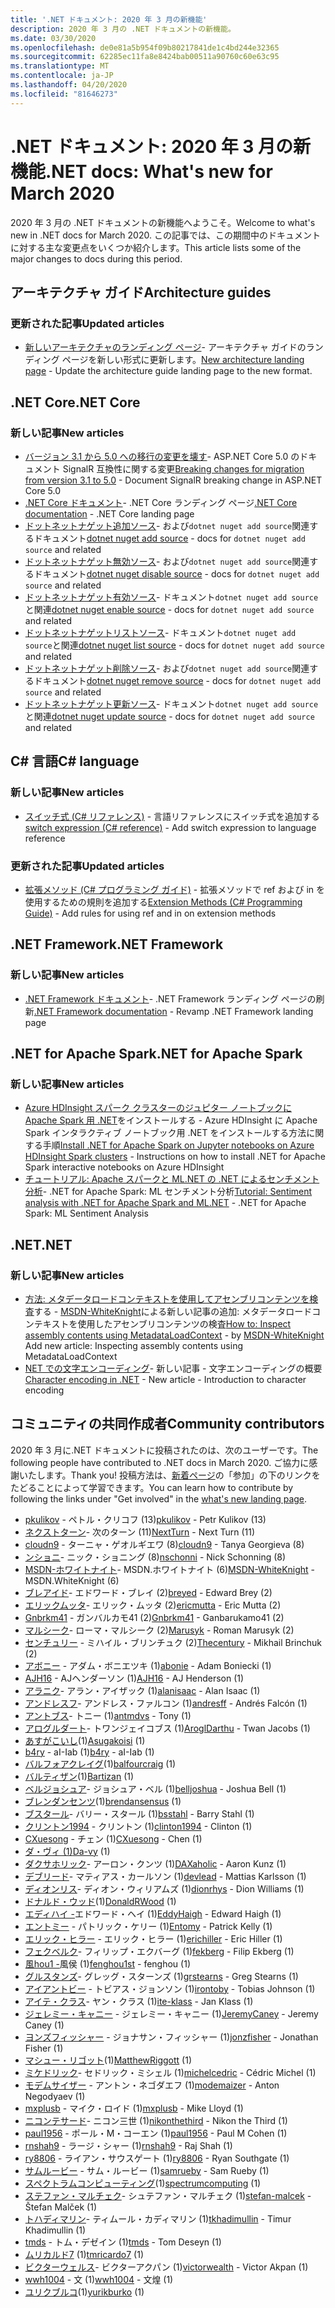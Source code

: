```yaml
---
title: '.NET ドキュメント: 2020 年 3 月の新機能'
description: 2020 年 3 月の .NET ドキュメントの新機能。
ms.date: 03/30/2020
ms.openlocfilehash: de0e81a5b954f09b80217841de1c4bd244e32365
ms.sourcegitcommit: 62285ec11fa8e8424bab00511a90760c60e63c95
ms.translationtype: MT
ms.contentlocale: ja-JP
ms.lasthandoff: 04/20/2020
ms.locfileid: "81646273"
---
```

# <a name="net-docs-whats-new-for-march-2020"></a><span data-ttu-id="c5d02-103">.NET ドキュメント: 2020 年 3 月の新機能</span><span class="sxs-lookup"><span data-stu-id="c5d02-103">.NET docs: What's new for March 2020</span></span>

<span data-ttu-id="c5d02-104">2020 年 3 月の .NET ドキュメントの新機能へようこそ。</span><span class="sxs-lookup"><span data-stu-id="c5d02-104">Welcome to what's new in .NET docs for March 2020.</span></span> <span data-ttu-id="c5d02-105">この記事では、この期間中のドキュメントに対する主な変更点をいくつか紹介します。</span><span class="sxs-lookup"><span data-stu-id="c5d02-105">This article lists some of the major changes to docs during this period.</span></span>

## <a name="architecture-guides"></a><span data-ttu-id="c5d02-106">アーキテクチャ ガイド</span><span class="sxs-lookup"><span data-stu-id="c5d02-106">Architecture guides</span></span>

### <a name="updated-articles"></a><span data-ttu-id="c5d02-107">更新された記事</span><span class="sxs-lookup"><span data-stu-id="c5d02-107">Updated articles</span></span>

- <span data-ttu-id="c5d02-108">[新しいアーキテクチャのランディング ページ](../architecture/index.yml)- アーキテクチャ ガイドのランディング ページを新しい形式に更新します。</span><span class="sxs-lookup"><span data-stu-id="c5d02-108">[New architecture landing page](../architecture/index.yml) - Update the architecture guide landing page to the new format.</span></span>

## <a name="net-core"></a><span data-ttu-id="c5d02-109">.NET Core</span><span class="sxs-lookup"><span data-stu-id="c5d02-109">.NET Core</span></span>

### <a name="new-articles"></a><span data-ttu-id="c5d02-110">新しい記事</span><span class="sxs-lookup"><span data-stu-id="c5d02-110">New articles</span></span>

- <span data-ttu-id="c5d02-111">[バージョン 3.1 から 5.0 への移行の変更を壊す](../core/compatibility/3.1-5.0.md)- ASP.NET Core 5.0 のドキュメント SignalR 互換性に関する変更</span><span class="sxs-lookup"><span data-stu-id="c5d02-111">[Breaking changes for migration from version 3.1 to 5.0](../core/compatibility/3.1-5.0.md) - Document SignalR breaking change in ASP.NET Core 5.0</span></span>
- <span data-ttu-id="c5d02-112">[.NET Core ドキュメント](../core/index.yml)- .NET Core ランディング ページ</span><span class="sxs-lookup"><span data-stu-id="c5d02-112">[.NET Core documentation](../core/index.yml) - .NET Core landing page</span></span>
- <span data-ttu-id="c5d02-113">[ドットネットナゲット追加ソース](../core/tools/dotnet-nuget-add-source.md)- および`dotnet nuget add source`関連するドキュメント</span><span class="sxs-lookup"><span data-stu-id="c5d02-113">[dotnet nuget add source](../core/tools/dotnet-nuget-add-source.md) - docs for `dotnet nuget add source` and related</span></span>
- <span data-ttu-id="c5d02-114">[ドットネットナゲット無効ソース](../core/tools/dotnet-nuget-disable-source.md)- および`dotnet nuget add source`関連するドキュメント</span><span class="sxs-lookup"><span data-stu-id="c5d02-114">[dotnet nuget disable source](../core/tools/dotnet-nuget-disable-source.md) - docs for `dotnet nuget add source` and related</span></span>
- <span data-ttu-id="c5d02-115">[ドットネットナゲット有効ソース](../core/tools/dotnet-nuget-enable-source.md)- ドキュメント`dotnet nuget add source`と関連</span><span class="sxs-lookup"><span data-stu-id="c5d02-115">[dotnet nuget enable source](../core/tools/dotnet-nuget-enable-source.md) - docs for `dotnet nuget add source` and related</span></span>
- <span data-ttu-id="c5d02-116">[ドットネットナゲットリストソース](../core/tools/dotnet-nuget-list-source.md)- ドキュメント`dotnet nuget add source`と関連</span><span class="sxs-lookup"><span data-stu-id="c5d02-116">[dotnet nuget list source](../core/tools/dotnet-nuget-list-source.md) - docs for `dotnet nuget add source` and related</span></span>
- <span data-ttu-id="c5d02-117">[ドットネットナゲット削除ソース](../core/tools/dotnet-nuget-remove-source.md)- および`dotnet nuget add source`関連するドキュメント</span><span class="sxs-lookup"><span data-stu-id="c5d02-117">[dotnet nuget remove source](../core/tools/dotnet-nuget-remove-source.md) - docs for `dotnet nuget add source` and related</span></span>
- <span data-ttu-id="c5d02-118">[ドットネットナゲット更新ソース](../core/tools/dotnet-nuget-update-source.md)- ドキュメント`dotnet nuget add source`と関連</span><span class="sxs-lookup"><span data-stu-id="c5d02-118">[dotnet nuget update source](../core/tools/dotnet-nuget-update-source.md) - docs for `dotnet nuget add source` and related</span></span>

## <a name="c-language"></a><span data-ttu-id="c5d02-119">C# 言語</span><span class="sxs-lookup"><span data-stu-id="c5d02-119">C# language</span></span>

### <a name="new-articles"></a><span data-ttu-id="c5d02-120">新しい記事</span><span class="sxs-lookup"><span data-stu-id="c5d02-120">New articles</span></span>

- <span data-ttu-id="c5d02-121">[スイッチ式 (C# リファレンス)](../csharp/language-reference/operators/switch-expression.md) - 言語リファレンスにスイッチ式を追加する</span><span class="sxs-lookup"><span data-stu-id="c5d02-121">[switch expression (C# reference)](../csharp/language-reference/operators/switch-expression.md) - Add switch expression to language reference</span></span>

### <a name="updated-articles"></a><span data-ttu-id="c5d02-122">更新された記事</span><span class="sxs-lookup"><span data-stu-id="c5d02-122">Updated articles</span></span>

- <span data-ttu-id="c5d02-123">[拡張メソッド (C# プログラミング ガイド)](../csharp/programming-guide/classes-and-structs/extension-methods.md) - 拡張メソッドで ref および in を使用するための規則を追加する</span><span class="sxs-lookup"><span data-stu-id="c5d02-123">[Extension Methods (C# Programming Guide)](../csharp/programming-guide/classes-and-structs/extension-methods.md) - Add rules for using ref and in on extension methods</span></span>

## <a name="net-framework"></a><span data-ttu-id="c5d02-124">.NET Framework</span><span class="sxs-lookup"><span data-stu-id="c5d02-124">.NET Framework</span></span>

### <a name="new-articles"></a><span data-ttu-id="c5d02-125">新しい記事</span><span class="sxs-lookup"><span data-stu-id="c5d02-125">New articles</span></span>

- <span data-ttu-id="c5d02-126">[.NET Framework ドキュメント](../framework/index.yml)- .NET Framework ランディング ページの刷新</span><span class="sxs-lookup"><span data-stu-id="c5d02-126">[.NET Framework documentation](../framework/index.yml) - Revamp .NET Framework landing page</span></span>

## <a name="net-for-apache-spark"></a><span data-ttu-id="c5d02-127">.NET for Apache Spark</span><span class="sxs-lookup"><span data-stu-id="c5d02-127">.NET for Apache Spark</span></span>

### <a name="new-articles"></a><span data-ttu-id="c5d02-128">新しい記事</span><span class="sxs-lookup"><span data-stu-id="c5d02-128">New articles</span></span>

- <span data-ttu-id="c5d02-129">[Azure HDInsight スパーク クラスターのジュピター ノートブックに Apache Spark 用 .NET](../spark/how-to-guides/hdinsight-notebook-installation.md)をインストールする - Azure HDInsight に Apache Spark インタラクティブ ノートブック用 .NET をインストールする方法に関する手順</span><span class="sxs-lookup"><span data-stu-id="c5d02-129">[Install .NET for Apache Spark on Jupyter notebooks on Azure HDInsight Spark clusters](../spark/how-to-guides/hdinsight-notebook-installation.md) - Instructions on how to install .NET for Apache Spark interactive notebooks on Azure HDInsight</span></span>
- <span data-ttu-id="c5d02-130">[チュートリアル: Apache スパークと ML.NET の .NET によるセンチメント分析](../spark/tutorials/ml-sentiment-analysis.md)- .NET for Apache Spark: ML センチメント分析</span><span class="sxs-lookup"><span data-stu-id="c5d02-130">[Tutorial: Sentiment analysis with .NET for Apache Spark and ML.NET](../spark/tutorials/ml-sentiment-analysis.md) - .NET for Apache Spark: ML Sentiment Analysis</span></span>

## <a name="net"></a><span data-ttu-id="c5d02-131">.NET</span><span class="sxs-lookup"><span data-stu-id="c5d02-131">.NET</span></span>

### <a name="new-articles"></a><span data-ttu-id="c5d02-132">新しい記事</span><span class="sxs-lookup"><span data-stu-id="c5d02-132">New articles</span></span>

- <span data-ttu-id="c5d02-133">[方法: メタデータロードコンテキストを使用してアセンブリコンテンツを検査](../standard/assembly/inspect-contents-using-metadataloadcontext.md)する - [MSDN-WhiteKnight](https://github.com/MSDN-WhiteKnight)による新しい記事の追加: メタデータロードコンテキストを使用したアセンブリコンテンツの検査</span><span class="sxs-lookup"><span data-stu-id="c5d02-133">[How to: Inspect assembly contents using MetadataLoadContext](../standard/assembly/inspect-contents-using-metadataloadcontext.md) - by [MSDN-WhiteKnight](https://github.com/MSDN-WhiteKnight) Add new article: Inspecting assembly contents using MetadataLoadContext</span></span>
- <span data-ttu-id="c5d02-134">[NET での文字エンコーディング](../standard/base-types/character-encoding-introduction.md)- 新しい記事 - 文字エンコーディングの概要</span><span class="sxs-lookup"><span data-stu-id="c5d02-134">[Character encoding in .NET](../standard/base-types/character-encoding-introduction.md) - New article - Introduction to character encoding</span></span>

## <a name="community-contributors"></a><span data-ttu-id="c5d02-135">コミュニティの共同作成者</span><span class="sxs-lookup"><span data-stu-id="c5d02-135">Community contributors</span></span>

<span data-ttu-id="c5d02-136">2020 年 3 月に.NET ドキュメントに投稿されたのは、次のユーザーです。</span><span class="sxs-lookup"><span data-stu-id="c5d02-136">The following people have contributed to .NET docs in March 2020.</span></span> <span data-ttu-id="c5d02-137">ご協力に感謝いたします。</span><span class="sxs-lookup"><span data-stu-id="c5d02-137">Thank you!</span></span> <span data-ttu-id="c5d02-138">投稿方法は、[新着ページ](index.yml)の「参加」の下のリンクをたどることによって学習できます。</span><span class="sxs-lookup"><span data-stu-id="c5d02-138">You can learn how to contribute by following the links under "Get involved" in the [what's new landing page](index.yml).</span></span>

- <span data-ttu-id="c5d02-139">[pkulikov](https://github.com/pkulikov) - ペトル・クリコフ (13)</span><span class="sxs-lookup"><span data-stu-id="c5d02-139">[pkulikov](https://github.com/pkulikov) - Petr Kulikov (13)</span></span>
- <span data-ttu-id="c5d02-140">[ネクストターン](https://github.com/NextTurn)- 次のターン (11)</span><span class="sxs-lookup"><span data-stu-id="c5d02-140">[NextTurn](https://github.com/NextTurn) - Next Turn (11)</span></span>
- <span data-ttu-id="c5d02-141">[cloudn9](https://github.com/cloudn9) - ターニャ・ゲオルギエワ (8)</span><span class="sxs-lookup"><span data-stu-id="c5d02-141">[cloudn9](https://github.com/cloudn9) - Tanya Georgieva (8)</span></span>
- <span data-ttu-id="c5d02-142">[ンショニ](https://github.com/nschonni)- ニック・ショニング (8)</span><span class="sxs-lookup"><span data-stu-id="c5d02-142">[nschonni](https://github.com/nschonni) - Nick Schonning (8)</span></span>
- <span data-ttu-id="c5d02-143">[MSDN-ホワイトナイト](https://github.com/MSDN-WhiteKnight)- MSDN.ホワイトナイト (6)</span><span class="sxs-lookup"><span data-stu-id="c5d02-143">[MSDN-WhiteKnight](https://github.com/MSDN-WhiteKnight) - MSDN.WhiteKnight (6)</span></span>
- <span data-ttu-id="c5d02-144">[ブレアイド](https://github.com/breyed)- エドワード・ブレイ (2)</span><span class="sxs-lookup"><span data-stu-id="c5d02-144">[breyed](https://github.com/breyed) - Edward Brey (2)</span></span>
- <span data-ttu-id="c5d02-145">[エリックムッタ](https://github.com/ericmutta)- エリック・ムッタ (2)</span><span class="sxs-lookup"><span data-stu-id="c5d02-145">[ericmutta](https://github.com/ericmutta) - Eric Mutta (2)</span></span>
- <span data-ttu-id="c5d02-146">[Gnbrkm41](https://github.com/Gnbrkm41) - ガンバルカモ41 (2)</span><span class="sxs-lookup"><span data-stu-id="c5d02-146">[Gnbrkm41](https://github.com/Gnbrkm41) - Ganbarukamo41 (2)</span></span>
- <span data-ttu-id="c5d02-147">[マルシーク](https://github.com/Marusyk)- ローマ・マルシーク (2)</span><span class="sxs-lookup"><span data-stu-id="c5d02-147">[Marusyk](https://github.com/Marusyk) - Roman Marusyk (2)</span></span>
- <span data-ttu-id="c5d02-148">[センチュリー](https://github.com/Thecentury) - ミハイル・ブリンチュク (2)</span><span class="sxs-lookup"><span data-stu-id="c5d02-148">[Thecentury](https://github.com/Thecentury) - Mikhail Brinchuk (2)</span></span>
- <span data-ttu-id="c5d02-149">[アボニー](https://github.com/abonie) - アダム・ボニエツキ (1)</span><span class="sxs-lookup"><span data-stu-id="c5d02-149">[abonie](https://github.com/abonie) - Adam Boniecki (1)</span></span>
- <span data-ttu-id="c5d02-150">[AJH16](https://github.com/AJH16) - AJヘンダーソン (1)</span><span class="sxs-lookup"><span data-stu-id="c5d02-150">[AJH16](https://github.com/AJH16) - AJ Henderson (1)</span></span>
- <span data-ttu-id="c5d02-151">[アラニク](https://github.com/alanisaac)- アラン・アイザック (1)</span><span class="sxs-lookup"><span data-stu-id="c5d02-151">[alanisaac](https://github.com/alanisaac) - Alan Isaac (1)</span></span>
- <span data-ttu-id="c5d02-152">[アンドレスフ](https://github.com/andresff)- アンドレス・ファルコン (1)</span><span class="sxs-lookup"><span data-stu-id="c5d02-152">[andresff](https://github.com/andresff) - Andrés Falcón (1)</span></span>
- <span data-ttu-id="c5d02-153">[アントブス](https://github.com/antmdvs)- トニー (1)</span><span class="sxs-lookup"><span data-stu-id="c5d02-153">[antmdvs](https://github.com/antmdvs) - Tony (1)</span></span>
- <span data-ttu-id="c5d02-154">[アログルダート](https://github.com/AroglDarthu)- トワンジェイコブス (1)</span><span class="sxs-lookup"><span data-stu-id="c5d02-154">[AroglDarthu](https://github.com/AroglDarthu) - Twan Jacobs (1)</span></span>
- <span data-ttu-id="c5d02-155">[あすがこいし](https://github.com/Asugakoisi)(1)</span><span class="sxs-lookup"><span data-stu-id="c5d02-155">[Asugakoisi](https://github.com/Asugakoisi) (1)</span></span>
- <span data-ttu-id="c5d02-156">[b4ry](https://github.com/b4ry) - aI-Iab (1)</span><span class="sxs-lookup"><span data-stu-id="c5d02-156">[b4ry](https://github.com/b4ry) - aI-Iab (1)</span></span>
- <span data-ttu-id="c5d02-157">[バルフォアクレイグ](https://github.com/balfourcraig)(1)</span><span class="sxs-lookup"><span data-stu-id="c5d02-157">[balfourcraig](https://github.com/balfourcraig) (1)</span></span>
- <span data-ttu-id="c5d02-158">[バルティザン](https://github.com/Bartizan)(1)</span><span class="sxs-lookup"><span data-stu-id="c5d02-158">[Bartizan](https://github.com/Bartizan) (1)</span></span>
- <span data-ttu-id="c5d02-159">[ベルジョシュア](https://github.com/belljoshua)- ジョシュア・ベル (1)</span><span class="sxs-lookup"><span data-stu-id="c5d02-159">[belljoshua](https://github.com/belljoshua) - Joshua Bell (1)</span></span>
- <span data-ttu-id="c5d02-160">[ブレンダンセンツ](https://github.com/brendansensus)(1)</span><span class="sxs-lookup"><span data-stu-id="c5d02-160">[brendansensus](https://github.com/brendansensus) (1)</span></span>
- <span data-ttu-id="c5d02-161">[ブスタール](https://github.com/bsstahl)- バリー・スタール (1)</span><span class="sxs-lookup"><span data-stu-id="c5d02-161">[bsstahl](https://github.com/bsstahl) - Barry Stahl (1)</span></span>
- <span data-ttu-id="c5d02-162">[クリントン1994](https://github.com/clinton1994) - クリントン (1)</span><span class="sxs-lookup"><span data-stu-id="c5d02-162">[clinton1994](https://github.com/clinton1994) - Clinton (1)</span></span>
- <span data-ttu-id="c5d02-163">[CXuesong](https://github.com/CXuesong) - チェン (1)</span><span class="sxs-lookup"><span data-stu-id="c5d02-163">[CXuesong](https://github.com/CXuesong) - Chen (1)</span></span>
- <span data-ttu-id="c5d02-164">[ダ・ヴィ (1)](https://github.com/Da-vy)</span><span class="sxs-lookup"><span data-stu-id="c5d02-164">[Da-vy](https://github.com/Da-vy) (1)</span></span>
- <span data-ttu-id="c5d02-165">[ダクサホリック](https://github.com/DAXaholic)- アーロン・クンツ (1)</span><span class="sxs-lookup"><span data-stu-id="c5d02-165">[DAXaholic](https://github.com/DAXaholic) - Aaron Kunz (1)</span></span>
- <span data-ttu-id="c5d02-166">[デブリード](https://github.com/devlead)- マティアス・カールソン (1)</span><span class="sxs-lookup"><span data-stu-id="c5d02-166">[devlead](https://github.com/devlead) - Mattias Karlsson (1)</span></span>
- <span data-ttu-id="c5d02-167">[ディオンリス](https://github.com/dionrhys)- ディオン・ウィリアムズ (1)</span><span class="sxs-lookup"><span data-stu-id="c5d02-167">[dionrhys](https://github.com/dionrhys) - Dion Williams (1)</span></span>
- <span data-ttu-id="c5d02-168">[ドナルド・ウッド](https://github.com/DonaldRWood)(1)</span><span class="sxs-lookup"><span data-stu-id="c5d02-168">[DonaldRWood](https://github.com/DonaldRWood) (1)</span></span>
- <span data-ttu-id="c5d02-169">[エディハイ -](https://github.com/EddyHaigh)エドワード・ヘイ (1)</span><span class="sxs-lookup"><span data-stu-id="c5d02-169">[EddyHaigh](https://github.com/EddyHaigh) - Edward Haigh (1)</span></span>
- <span data-ttu-id="c5d02-170">[エントミー](https://github.com/Entomy) - パトリック・ケリー (1)</span><span class="sxs-lookup"><span data-stu-id="c5d02-170">[Entomy](https://github.com/Entomy) - Patrick Kelly (1)</span></span>
- <span data-ttu-id="c5d02-171">[エリック・ヒラー](https://github.com/erichiller) - エリック・ヒラー (1)</span><span class="sxs-lookup"><span data-stu-id="c5d02-171">[erichiller](https://github.com/erichiller) - Eric Hiller (1)</span></span>
- <span data-ttu-id="c5d02-172">[フェクベルク](https://github.com/fekberg)- フィリップ・エクバーグ (1)</span><span class="sxs-lookup"><span data-stu-id="c5d02-172">[fekberg](https://github.com/fekberg) - Filip Ekberg (1)</span></span>
- <span data-ttu-id="c5d02-173">[風hou1 -](https://github.com/fenghou1st)風侯 (1)</span><span class="sxs-lookup"><span data-stu-id="c5d02-173">[fenghou1st](https://github.com/fenghou1st) - fenghou (1)</span></span>
- <span data-ttu-id="c5d02-174">[グルスタンズ](https://github.com/grstearns)- グレッグ・スターンズ (1)</span><span class="sxs-lookup"><span data-stu-id="c5d02-174">[grstearns](https://github.com/grstearns) - Greg Stearns (1)</span></span>
- <span data-ttu-id="c5d02-175">[アイアントビー](https://github.com/irontoby) - トビアス・ジョンソン (1)</span><span class="sxs-lookup"><span data-stu-id="c5d02-175">[irontoby](https://github.com/irontoby) - Tobias Johnson (1)</span></span>
- <span data-ttu-id="c5d02-176">[アイテ・クラス](https://github.com/ite-klass)- ヤン・クラス (1)</span><span class="sxs-lookup"><span data-stu-id="c5d02-176">[ite-klass](https://github.com/ite-klass) - Jan Klass (1)</span></span>
- <span data-ttu-id="c5d02-177">[ジェレミー・キャニー](https://github.com/JeremyCaney) - ジェレミー・キャニー (1)</span><span class="sxs-lookup"><span data-stu-id="c5d02-177">[JeremyCaney](https://github.com/JeremyCaney) - Jeremy Caney (1)</span></span>
- <span data-ttu-id="c5d02-178">[ヨンズフィッシャー](https://github.com/jonzfisher) - ジョナサン・フィッシャー (1)</span><span class="sxs-lookup"><span data-stu-id="c5d02-178">[jonzfisher](https://github.com/jonzfisher) - Jonathan Fisher (1)</span></span>
- <span data-ttu-id="c5d02-179">[マシュー・リゴット](https://github.com/MatthewRiggott)(1)</span><span class="sxs-lookup"><span data-stu-id="c5d02-179">[MatthewRiggott](https://github.com/MatthewRiggott) (1)</span></span>
- <span data-ttu-id="c5d02-180">[ミケドリック](https://github.com/michelcedric)- セドリック・ミシェル (1)</span><span class="sxs-lookup"><span data-stu-id="c5d02-180">[michelcedric](https://github.com/michelcedric) - Cédric Michel (1)</span></span>
- <span data-ttu-id="c5d02-181">[モデムサイザー](https://github.com/modemaizer) - アントン・ネゴダエフ (1)</span><span class="sxs-lookup"><span data-stu-id="c5d02-181">[modemaizer](https://github.com/modemaizer) - Anton Negodyaev (1)</span></span>
- <span data-ttu-id="c5d02-182">[mxplusb](https://github.com/mxplusb) - マイク・ロイド (1)</span><span class="sxs-lookup"><span data-stu-id="c5d02-182">[mxplusb](https://github.com/mxplusb) - Mike Lloyd (1)</span></span>
- <span data-ttu-id="c5d02-183">[ニコンテサード](https://github.com/nikonthethird)- ニコン三世 (1)</span><span class="sxs-lookup"><span data-stu-id="c5d02-183">[nikonthethird](https://github.com/nikonthethird) - Nikon the Third (1)</span></span>
- <span data-ttu-id="c5d02-184">[paul1956](https://github.com/paul1956) - ポール・M・コーエン (1)</span><span class="sxs-lookup"><span data-stu-id="c5d02-184">[paul1956](https://github.com/paul1956) - Paul M Cohen (1)</span></span>
- <span data-ttu-id="c5d02-185">[rnshah9](https://github.com/rnshah9) - ラージ・シャー (1)</span><span class="sxs-lookup"><span data-stu-id="c5d02-185">[rnshah9](https://github.com/rnshah9) - Raj Shah (1)</span></span>
- <span data-ttu-id="c5d02-186">[ry8806](https://github.com/ry8806) - ライアン・サウスゲート (1)</span><span class="sxs-lookup"><span data-stu-id="c5d02-186">[ry8806](https://github.com/ry8806) - Ryan Southgate (1)</span></span>
- <span data-ttu-id="c5d02-187">[サムルービー](https://github.com/samrueby) - サム・ルービー (1)</span><span class="sxs-lookup"><span data-stu-id="c5d02-187">[samrueby](https://github.com/samrueby) - Sam Rueby (1)</span></span>
- <span data-ttu-id="c5d02-188">[スペクトラムコンピューティング](https://github.com/spectrumcomputing)(1)</span><span class="sxs-lookup"><span data-stu-id="c5d02-188">[spectrumcomputing](https://github.com/spectrumcomputing) (1)</span></span>
- <span data-ttu-id="c5d02-189">[ステファン・マルチェク](https://github.com/stefan-malcek)- シュテファン・マルチェク (1)</span><span class="sxs-lookup"><span data-stu-id="c5d02-189">[stefan-malcek](https://github.com/stefan-malcek) - Štefan Malček (1)</span></span>
- <span data-ttu-id="c5d02-190">[トハディマリン](https://github.com/tkhadimullin)- ティムール・カディマリン (1)</span><span class="sxs-lookup"><span data-stu-id="c5d02-190">[tkhadimullin](https://github.com/tkhadimullin) - Timur Khadimullin (1)</span></span>
- <span data-ttu-id="c5d02-191">[tmds](https://github.com/tmds) - トム・デゼイン (1)</span><span class="sxs-lookup"><span data-stu-id="c5d02-191">[tmds](https://github.com/tmds) - Tom Deseyn (1)</span></span>
- <span data-ttu-id="c5d02-192">[ムリカルド7](https://github.com/tmricardo7) (1)</span><span class="sxs-lookup"><span data-stu-id="c5d02-192">[tmricardo7](https://github.com/tmricardo7) (1)</span></span>
- <span data-ttu-id="c5d02-193">[ビクターウェルス](https://github.com/victorwealth)- ビクターアクパン (1)</span><span class="sxs-lookup"><span data-stu-id="c5d02-193">[victorwealth](https://github.com/victorwealth) - Victor Akpan (1)</span></span>
- <span data-ttu-id="c5d02-194">[wwh1004](https://github.com/wwh1004) - 文 (1)</span><span class="sxs-lookup"><span data-stu-id="c5d02-194">[wwh1004](https://github.com/wwh1004) - 文煌 (1)</span></span>
- <span data-ttu-id="c5d02-195">[ユリクブルコ](https://github.com/yurikburko)(1)</span><span class="sxs-lookup"><span data-stu-id="c5d02-195">[yurikburko](https://github.com/yurikburko) (1)</span></span>
